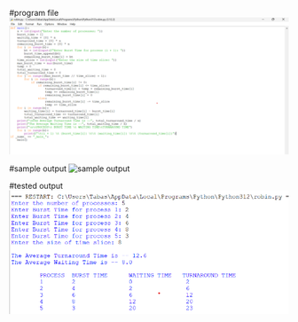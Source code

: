 #program file
![program file](roundrobinprogram.png)

#sample output
![sample output](sampleoutput.png)

#tested output
![tested output](testedoutput.png)

